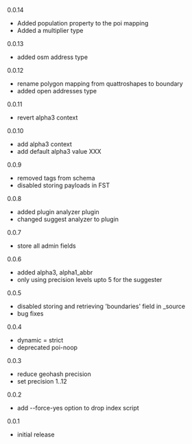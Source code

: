 0.0.14
  - Added population property to the poi mapping
  - Added a multiplier type

0.0.13
  - added osm address type

0.0.12
  - rename polygon mapping from quattroshapes to boundary
  - added open addresses type

0.0.11
  - revert alpha3 context

0.0.10
  - add alpha3 context
  - add default alpha3 value XXX

0.0.9
  - removed tags from schema
  - disabled storing payloads in FST

0.0.8
  - added plugin analyzer plugin
  - changed suggest analyzer to plugin

0.0.7
  - store all admin fields

0.0.6
  - added alpha3, alpha1_abbr 
  - only using precision levels upto 5 for the suggester

0.0.5
  - disabled storing and retrieving 'boundaries' field in _source
  - bug fixes

0.0.4
  - dynamic = strict
  - deprecated poi-noop

0.0.3
  - reduce geohash precision
  - set precision 1..12

0.0.2
  - add --force-yes option to drop index script

0.0.1
  - initial release